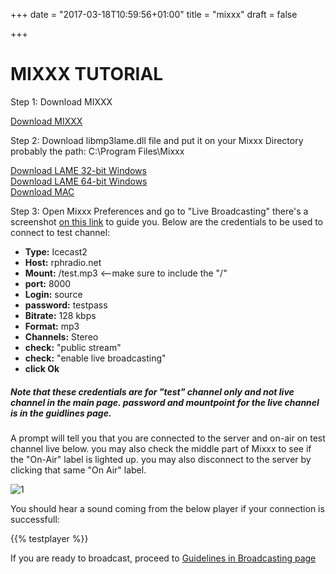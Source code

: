 +++
date = "2017-03-18T10:59:56+01:00"
title = "mixxx"
draft = false

+++



**MIXXX TUTORIAL**
=====


Step 1: Download MIXXX

<a href="https://www.mixxx.org/download/" target="_blank">Download MIXXX</a>


Step 2: Download libmp3lame.dll file and put it on your Mixxx Directory probably the path: C:\Program Files\Mixxx

<a href="http://rphradio.net/library/For%2032Bit%20Windows/libmp3lame.dll">Download LAME 32-bit Windows</a>
&nbsp;  
<a href="http://rphradio.net/library/For%2064Bit%20Windows/libmp3lame.dll">Download LAME 64-bit Windows</a>
&nbsp;  
<a href="http://rphradio.net/library/For%20Mac/Lame%203.98.4%20universal%20x86_64%20i386.pkg">Download MAC</a>



Step 3:  Open Mixxx Preferences and go to "Live Broadcasting" there's a screenshot <a href="https://www.mixxx.org/manual/latest/chapters/livebroadcasting.html#configuring-mixxx" target="_blank">on this link</a> to guide you. Below are the credentials to be used to connect to test channel:


- **Type:**	Icecast2
- **Host:**	rphradio.net
- **Mount:**	/test.mp3 <--make sure to include the "/"
- **port:**	8000
- **Login:**	source
- **password:**	testpass
- **Bitrate:**	128 kbps
- **Format:**	mp3
- **Channels:**	Stereo
- **check:** "public stream"
- **check:** "enable live broadcasting"
- **click Ok**

##### Note that these credentials are for "test" channel only and not live channel in the main page. password and mountpoint for the live channel is in the guidlines page.

A prompt will tell you that you are connected to the server and on-air on test channel live below. you may also check the middle part of Mixxx to see if the "On-Air" label is lighted up. you may also disconnect to the server by clicking that same "On Air" label.

![1](../mixxx/mixxx.PNG)

You should hear a sound coming from the below player if your connection is successfull:

{{% testplayer %}}




If you are ready to broadcast, proceed to <a href='{{< ref "guidelines.md" >}}'>Guidelines in Broadcasting page</a> 
